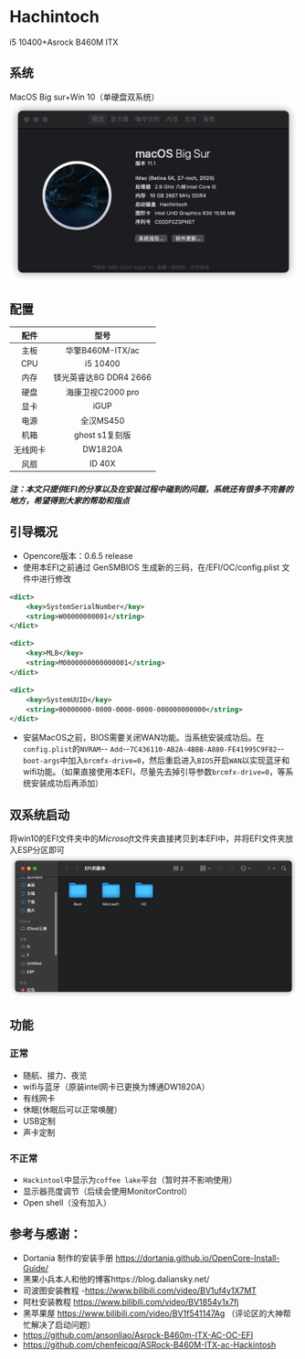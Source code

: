 # Hachintoch
i5 10400+Asrock B460M ITX
## 系统
MacOS Big sur+Win 10（单硬盘双系统）
![ ](images/1.png)
## 配置

|  配件  |型号              |
|:------:|:----------------:|
|  主板  |华擎B460M-ITX/ac  |
|  CPU   |i5 10400          |
|  内存  |镁光英睿达8G DDR4 2666  |
|  硬盘  |海康卫视C2000 pro |
|  显卡  |iGUP              |
|  电源  |全汉MS450         |
|  机箱  |ghost s1复刻版    |            
|无线网卡|DW1820A           |
|  风扇  |ID 40X            |
##### *注：本文只提供EFI的分享以及在安装过程中碰到的问题，系统还有很多不完善的地方，希望得到大家的帮助和指点*

## 引导概况
 - Opencore版本：0.6.5 release
 - 使用本EFI之前通过 GenSMBIOS 生成新的三码，在/EFI/OC/config.plist 文件中进行修改
```xml
<dict>
    <key>SystemSerialNumber</key>
    <string>W00000000001</string>
</dict>
```
```xml
<dict>
    <key>MLB</key>
    <string>M0000000000000001</string>
</dict>
```
```xml
<dict>
    <key>SystemUUID</key>
    <string>00000000-0000-0000-0000-000000000000</string>
</dict>
```
 - 安装MacOS之前，BIOS需要关闭WAN功能。当系统安装成功后。在`config.plist`的`NVRAM`-- `Add`--`7C436110-AB2A-4BBB-A880-FE41995C9F82`--`boot-args`中加入`brcmfx-drive=0`，然后重启进入`BIOS`开启`WAN`以实现蓝牙和wifi功能。（如果直接使用本EFI，尽量先去掉引导参数`brcmfx-drive=0`，等系统安装成功后再添加）
 ## 双系统启动
 将win10的EFI文件夹中的*Microsoft*文件夹直接拷贝到本EFI中，并将EFI文件夹放入ESP分区即可
 ![ ](images/2.png)

 
 ## 功能
 
 ### 正常
 - 随航、接力、夜览
 - wifi与蓝牙（原装intel网卡已更换为博通DW1820A）
 - 有线网卡
 - 休眠(休眠后可以正常唤醒）
 - USB定制
 - 声卡定制
 ### 不正常
 - `Hackintool`中显示为`coffee lake`平台（暂时并不影响使用）
 - 显示器亮度调节（后续会使用MonitorControl）
 - Open shell（没有加入）
 
 ## 参考与感谢：
+ Dortania 制作的安装手册 https://dortania.github.io/OpenCore-Install-Guide/
+ 黑果小兵本人和他的博客https://blog.daliansky.net/
+ 司波图安装教程
  -https://www.bilibili.com/video/BV1uf4y1X7MT
+ 阿杜安装教程 https://www.bilibili.com/video/BV1854y1x7fj
+ 黑苹果屋 https://www.bilibili.com/video/BV1f541147Ag （评论区的大神帮忙解决了启动问题）
+ https://github.com/ansonliao/Asrock-B460m-ITX-AC-OC-EFI
+ https://github.com/chenfeicqq/ASRock-B460M-ITX-ac-Hackintosh

